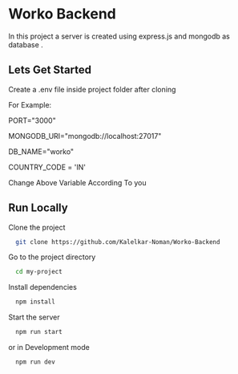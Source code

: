 
# Worko Backend

In this project a server is created using express.js and mongodb as database .



## Lets Get Started

Create a .env file inside project folder after cloning

For Example:

PORT="3000"

MONGODB_URI="mongodb://localhost:27017"

DB_NAME="worko"

COUNTRY_CODE = 'IN'

Change Above Variable According To you


## Run Locally

Clone the project

```bash
  git clone https://github.com/Kalelkar-Noman/Worko-Backend
```

Go to the project directory

```bash
  cd my-project
```

Install dependencies

```bash
  npm install
```

Start the server

```bash
  npm run start
```
or in Development mode 

```bash
  npm run dev
```

